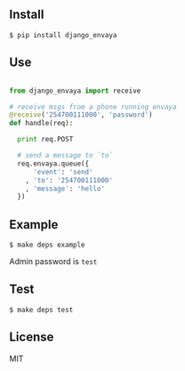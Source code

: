 Install
---

    $ pip install django_envaya

Use
---

```python

from django_envaya import receive

# receive msgs from a phone running envaya
@receive('254700111000', 'password')
def handle(req):

  print req.POST

  # send a message to `to`
  req.envaya.queue({
      'event': 'send'
    , 'to': '254700111000'
    , 'message': 'hello'
  })

```

Example
---
    
    $ make deps example

Admin password is `test`

Test
---

    $ make deps test

License
---

MIT
